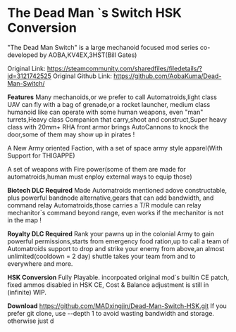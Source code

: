 # The Dead Man `s Switch HSK Conversion

"The Dead Man Switch" is a large mechanoid focused mod series co-developed by AOBA,KV4EX,3HST(Bill Gates)

Original Link: https://steamcommunity.com/sharedfiles/filedetails/?id=3121742525
Original Github Link: https://github.com/AobaKuma/Dead-Man-Switch/

**Features**
Many mechanoids,or we prefer to call Automatroids,light class UAV can fly with a bag of grenade,or a rocket launcher, medium class humanoid like can operate with some human weapons, even "man" turrets,Heavy class Companion that carry,shoot and construct,Super heavy class with 20mm+ RHA front armor brings AutoCannons to knock the door,some of them may show up in pirates !

A New Army oriented Faction, with a set of space army style apparel(With Support for THIGAPPE)

A set of weapons with Fire power(some of them are made for automatroids,human must enploy external ways to equip those)

**Biotech DLC Required**
Made Automatroids mentioned adove constructable, plus powerful bandnode alternative,gears that can add bandwidth, and command relay Automatroids,those carries a T/R module can relay mechanitor`s command beyond range, even works if the mechanitor is not in the map !

**Royalty DLC Required**
Rank your pawns up in the colonial Army to gain powerful permissions,starts from emergency food ration,up to call a team of Automatroids support to drop and strike your enemy from above,an almost unlimited(cooldown = 2 day) shuttle takes your team from and to everywhere and more.



**HSK Conversion**
Fully Playable.
incorpoated original mod`s builtin CE patch, fixed ammos disabled in HSK CE,
Cost & Balance adjustment is still in (infinite) WIP.

**Download**
https://github.com/MADxingjin/Dead-Man-Switch-HSK.git
If you prefer git clone, use --depth 1 to avoid wasting bandwidth and storage.
otherwise just d
